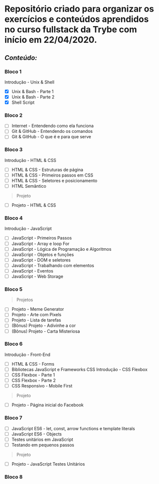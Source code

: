 # Repositório criado para organizar os exercícios e conteúdos aprendidos no curso fullstack da Trybe com início em 22/04/2020.

*Conteúdo:*
----------------------------------------------------------------------
### Bloco 1

Introdução - Unix & Shell
-[x] Unix & Bash - Parte 1
-[x] Unix & Bash - Parte 2
-[x] Shell Script

### Bloco 2

- [ ] Internet - Entendendo como ela funciona
- [ ] Git & GitHub - Entendendo os comandos
- [ ] Git & GitHub - O que é e para que serve

### Bloco 3

Introdução - HTML & CSS
- [ ] HTML & CSS - Estruturas de página
- [ ] HTML & CSS - Primeiros passos em CSS
- [ ] HTML & CSS - Seletores e posicionamento
- [ ] HTML Semântico
> Projeto
- [ ] Projeto - HTML & CSS

### Bloco 4

Introdução - JavaScript
- [ ] JavaScript - Primeiros Passos
- [ ] JavaScript - Array e loop For
- [ ] JavaScript - Lógica de Programação e Algoritmos
- [ ] JavaScript - Objetos e funções
- [ ] JavaScript - DOM e seletores
- [ ] JavaScript - Trabalhando com elementos
- [ ] JavaScript - Eventos
- [ ] JavaScript - Web Storage

### Bloco 5
> Projetos
- [ ] Projeto - Meme Generator
- [ ] Projeto - Arte com Pixels
- [ ] Projeto - Lista de tarefas
- [ ] (Bônus) Projeto - Adivinhe a cor
- [ ] (Bônus) Projeto - Carta Misteriosa

### Bloco 6

Introdução - Front-End
- [ ] HTML & CSS - Forms
- [ ] Bibliotecas JavaScript e Frameworks CSS
Introdução - CSS Flexbox
- [ ] CSS Flexbox - Parte 1
- [ ] CSS Flexbox - Parte 2
- [ ] CSS Responsivo - Mobile First
> Projeto
- [ ] Projeto - Página inicial do Facebook

### Bloco 7

- [ ] JavaScript ES6 - let, const, arrow functions e template literals
- [ ] JavaScript ES6 - Objects
- [ ] Testes unitários em JavaScript
- [ ] Testando em pequenos passos
> Projeto
- [ ] Projeto - JavaScript Testes Unitários

### Bloco 8
